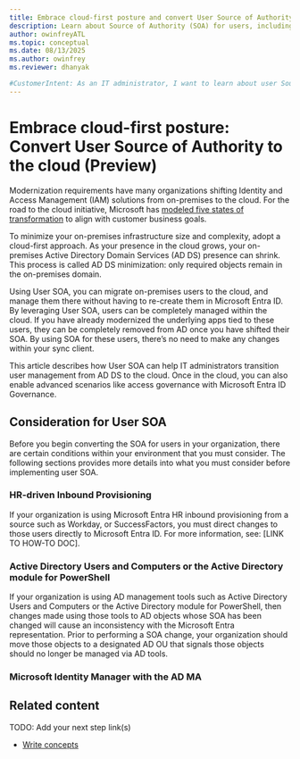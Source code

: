 ```yaml
---
title: Embrace cloud-first posture and convert User Source of Authority (SOA) to the cloud (Preview)
description: Learn about Source of Authority (SOA) for users, including prerequisites and supported scenarios.
author: owinfreyATL
ms.topic: conceptual
ms.date: 08/13/2025
ms.author: owinfrey
ms.reviewer: dhanyak

#CustomerIntent: As an IT administrator, I want to learn about user Source of Authority (SOA) so that I can minimize my on-premises footprint.
---
```


<!--
Remove all the comments in this template before you sign-off or merge to the  main branch.

This template provides the basic structure of a Concept article pattern. See the [instructions - Concept](../level4/article-concept.md) in the pattern library.

You can provide feedback about this template at: https://aka.ms/patterns-feedback

Concept is an article pattern that defines what something is or explains an abstract idea.

There are several situations that might call for writing a Concept article, including:

* If there's a new idea that's central to a service or product, that idea must be explained so that customers understand the value of the service or product as it relates to their circumstances. A good recent example is the concept of containerization or the concept of scalability.
* If there's optional information or explanations that are common to several Tutorials or How-to guides, this information can be consolidated and single-sourced in a full-bodied Concept article for you to reference.
* If a service or product is extensible, advanced users might modify it to better suit their application. It's better that advanced users fully understand the reasoning behind the design choices and everything else "under the hood" so that their variants are more robust, thereby improving their experience.

-->

<!-- 1. H1
-----------------------------------------------------------------------------

Required. Set expectations for what the content covers, so customers know the content meets their needs. The H1 should NOT begin with a verb.

Reflect the concept that undergirds an action, not the action itself. The H1 must start with:

* "\<noun phrase\> concept(s)", or
* "What is \<noun\>?", or
* "\<noun\> overview"

Concept articles are primarily distinguished by what they aren't:

* They aren't procedural articles. They don't show how to complete a task.
* They don't have specific end states, other than conveying an underlying idea, and don't have concrete, sequential actions for the user to take.

One clear sign of a procedural article would be the use of a numbered list. With rare exception, numbered lists shouldn't appear in Concept articles.

-->

# Embrace cloud-first posture: Convert User Source of Authority to the cloud (Preview)

Modernization requirements have many organizations shifting Identity and Access Management (IAM) solutions from on-premises to the cloud. For the road to the cloud initiative, Microsoft has [modeled five states of transformation](/entra/architecture/road-to-the-cloud-posture#five-states-of-transformation) to align with customer business goals.

To minimize your on-premises infrastructure size and complexity, adopt a cloud-first approach. As your presence in the cloud grows, your on-premises Active Directory Domain Services (AD DS) presence can shrink. This process is called AD DS minimization: only required objects remain in the on-premises domain.

Using User SOA, you can migrate on-premises users to the cloud, and manage them there without having to re-create them in Microsoft Entra ID. By leveraging User SOA, users can be completely managed within the cloud. If you have already modernized the underlying apps tied to these users, they can be completely removed from AD once you have shifted their SOA. By using SOA for these users, there’s no need to make any changes within your sync client.

This article describes how User SOA can help IT administrators transition user management from AD DS to the cloud. Once in the cloud, you can also enable advanced scenarios like access governance with Microsoft Entra ID Governance.

<!-- 3. Prerequisites --------------------------------------------------------------------

Optional: Make **Prerequisites** your first H2 in the article. Use clear and unambiguous
language and use a unordered list format. 

-->

## Consideration for User SOA

Before you begin converting the SOA for users in your organization, there are certain conditions within your environment that you must consider. The following sections provides more details into what you must consider before implementing user SOA.

### HR-driven Inbound Provisioning


If your organization is using Microsoft Entra HR inbound provisioning from a source such as Workday, or SuccessFactors, you must direct changes to those users directly to Microsoft Entra ID. For more information, see: [LINK TO HOW-TO DOC].

### Active Directory Users and Computers or the Active Directory module for PowerShell

If your organization is using AD management tools such as Active Directory Users and Computers or the Active Directory module for PowerShell, then changes made using those tools to AD objects whose SOA has been changed will cause an inconsistency with the Microsoft Entra representation. Prior to performing a SOA change, your organization should move those objects to a designated AD OU that signals those objects should no longer be managed via AD tools.   

### Microsoft Identity Manager with the AD MA






## Related content
TODO: Add your next step link(s)
- [Write concepts](article-concept.md)

<!--
Remove all the comments in this template before you sign-off or merge to the 
main branch.

-->
